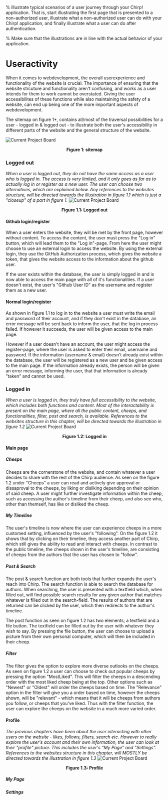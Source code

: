 % Illustrate typical scenarios of a user journey through your Chirp! application. That is, start illustrating the first page that is presented to a non-authorized user, illustrate what a non-authorized user can do with your Chirp! application, and finally illustrate what a user can do after authentication.

% Make sure that the illustrations are in line with the actual behavior of your application.

# Useractivity 
When it comes to webdevelopment, the overall userexperience and functionality of the website is crucial. The importance of ensuring that the website strcuture and functionality aren't confusing, and works as a user intends for them to work cannot be overstated. Giving the user accessibilites of these functions while also maintaining the safety of a website, can end up being one of the more important aspects of webdevelopment.

The sitemap on figure 1*, contains all/most of the traversal possibilities for a user - logged in & logged out - to illustrate both the user's accessibility in different parts of the website and the general structure of the website.

![Current Project Board](../../diagrams/Decision_tree.png)
<p style="text-align: center;">
    <b>Figure 1: sitemap</b>
</p>



### Logged out
*When a user is logged out, they do not have the same access as a user who is logged in. The access is very limited, and it only goes as far as to actually log in or register as a new user. The user can choose two alternatives, which are explained below.* *Any references to the websites structure, will be directed towards the illustration in figure 1.1 which is just a "closeup" of a part in figure 1.*
![Current Project Board](../../diagrams/Decision_tree_1.1.png)
<p style="text-align: center;">
    <b>Figure 1.1: Logged out</b>
</p>

#### Github login/register
When a user enters the website, they will be met by the front page, however without content. To access the content, the user must press the "Log in" button, which will lead them to the "Log in"-page. From here the user might choose to use an external login to access the website. By using the external login, they use the GitHub Authorization process, which gives the website a token, that gives the website access to the information about the github user. 

If the user exists within the database, the user is simply logged in and is now able to access the main page with all of it's functionalities. If a user doesn't exist, the user's "Github User ID" as the username and register them as a new user.

#### Normal login/register
As shown in figure 1.1 to log in to the website a user must write the email and password of their account, and if they don't exist in the database, an error message will be sent back to inform the user, that the log in process failed. If however it succeeds, the user will be given access to the main page.

However if a user doesn't have an account, the user might access the register-page, where the user is asked to enter their email, username and password. If the information (username & email) doesn't already exist within the database, the user will be registered as a new user and be given access to the main page. If the information already exists, the person will be given an error message, informing the user, that that information is already "taken" and cannot be used.

### Logged in
*When a user is logged in, they truly have full accessibility to the website, which includes both functions and content. Most of the interactability is present on the main page, where all the public content, cheeps, and functionalities, filter, post and search, is available. References to the websites structure in this chapter, will be directed towards the illustration in figure 1.2*
![Current Project Board](../../diagrams/Decision_tree_1.2.png)
<p style="text-align: center;">
    <b>Figure 1.2: Logged in</b>
</p>

#### Main page
##### Cheeps
Cheeps are the cornerstone of the website, and contain whatever a user decides to share with the rest of the Chirp audience. As seen on the figure 1.2 under "Cheeps" a user can read and actively give approval or dissaproval to the cheeps, by liking or disliking depending on their opinion of said cheep.
A user might further investigate information within the cheep, such as accessing the author's timeline from their cheep, and also see who, other than themself, has like or disliked the cheep. 
##### My Timeline
The user's timeline is now where the user can experience cheeps in a more customed setting, influenced by the user's "following". On the figure 1.2 it shows that by clicking on their timeline, they access another part of Chirp, which still gives the ability to read and interact with cheeps. In contrast to the public timeline, the cheeps shown in the user's timeline, are consisting of cheeps from the authors that the user has chosen to "follow". 
##### Post & Search
The post & search function are both tools that further expands the user's reach into Chirp. The search function is able to search the database for authors. When searching, the user is presented with a textfield which, when filled out, will find possible search results for any given author that matches whatever is filled out in the search-field. The results of authors that are returned can be clicked by the user, which then redirects to the author's timeline. 

The post function as seen on figure 1.2 has two elements; a textfield and a file button. The textfield can be filled out by the user with whatever they wish to say. By pressing the file button, the user can choose to upload a picture from their own personal computer, which will then be included in their cheep.

##### Filter
The filter gives the option to explore more diverse outlooks on the cheeps. As seen on figure 1.2 a user can choose to check out popular cheeps by pressing the option "MostLiked". This will filter the cheeps in a descending order with the most liked cheep being at the top. Other options such as "Newest" or "Oldest" will order the cheeps based on time. The "Relevance" option in the filter will give you a order based on time, however the cheeps shown, will be "relevant" - which means that it will be cheeps from authors you follow, or cheeps that you've liked. 
Thus with the filter function, the user can explore the cheeps on the website in a much more varied order.

#### Profile
*The previous chapters have been about the user interacting with other users on the website - likes, follows, filters, search etc. However to really explore the user's account and their own information, the user can look at their "profile" picture. This includes the user's "My Page" and "Settings". References to the websites structure in this chapter, will MOSTLY be directed towards the illustration in figure 1.3*
![Current Project Board](../../diagrams/Decision_tree_1.3.png)
<p style="text-align: center;">
    <b>Figure 1.3: Profile</b>
</p>

##### My Page

##### Settings
